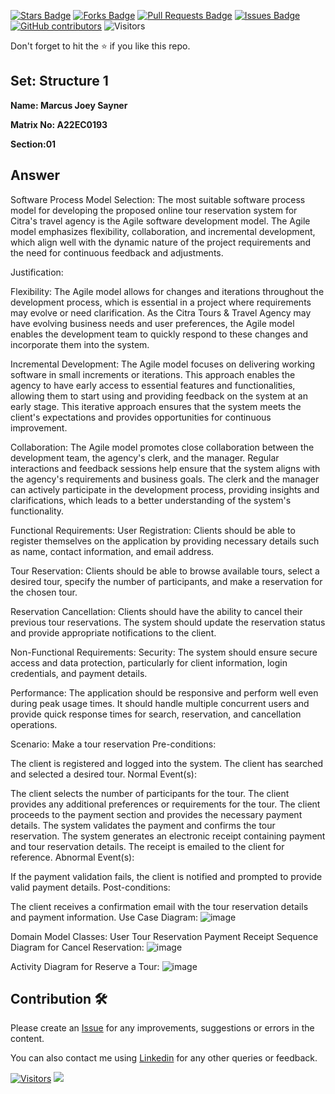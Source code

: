 <a href="https://github.com/drshahizan/learn-php/stargazers"><img src="https://img.shields.io/github/stars/drshahizan/learn-php" alt="Stars Badge"/></a>
<a href="https://github.com/drshahizan/learn-php/network/members"><img src="https://img.shields.io/github/forks/drshahizan/learn-php" alt="Forks Badge"/></a>
<a href="https://github.com/drshahizan/learn-php/pulls"><img src="https://img.shields.io/github/issues-pr/drshahizan/learn-php" alt="Pull Requests Badge"/></a>
<a href="https://github.com/drshahizan/learn-php/issues"><img src="https://img.shields.io/github/issues/drshahizan/learn-php" alt="Issues Badge"/></a>
<a href="https://github.com/drshahizan/learn-php/graphs/contributors"><img alt="GitHub contributors" src="https://img.shields.io/github/contributors/drshahizan/learn-php?color=2b9348"></a>
![Visitors](https://api.visitorbadge.io/api/visitors?path=https%3A%2F%2Fgithub.com%2Fdrshahizan%2Fsoftware-engineering&labelColor=%23d9e3f0&countColor=%23697689&style=flat)

Don't forget to hit the :star: if you like this repo.

## Set: Structure 1

**Name: Marcus Joey Sayner**

**Matrix No: A22EC0193**

**Section:01**

## Answer

Software Process Model Selection:
The most suitable software process model for developing the proposed online tour reservation system for Citra's travel agency is the Agile software development model. The Agile model emphasizes flexibility, collaboration, and incremental development, which align well with the dynamic nature of the project requirements and the need for continuous feedback and adjustments.

Justification:

Flexibility: The Agile model allows for changes and iterations throughout the development process, which is essential in a project where requirements may evolve or need clarification. As the Citra Tours & Travel Agency may have evolving business needs and user preferences, the Agile model enables the development team to quickly respond to these changes and incorporate them into the system.

Incremental Development: The Agile model focuses on delivering working software in small increments or iterations. This approach enables the agency to have early access to essential features and functionalities, allowing them to start using and providing feedback on the system at an early stage. This iterative approach ensures that the system meets the client's expectations and provides opportunities for continuous improvement.

Collaboration: The Agile model promotes close collaboration between the development team, the agency's clerk, and the manager. Regular interactions and feedback sessions help ensure that the system aligns with the agency's requirements and business goals. The clerk and the manager can actively participate in the development process, providing insights and clarifications, which leads to a better understanding of the system's functionality.

Functional Requirements:
User Registration: Clients should be able to register themselves on the application by providing necessary details such as name, contact information, and email address.

Tour Reservation: Clients should be able to browse available tours, select a desired tour, specify the number of participants, and make a reservation for the chosen tour.

Reservation Cancellation: Clients should have the ability to cancel their previous tour reservations. The system should update the reservation status and provide appropriate notifications to the client.

Non-Functional Requirements:
Security: The system should ensure secure access and data protection, particularly for client information, login credentials, and payment details.

Performance: The application should be responsive and perform well even during peak usage times. It should handle multiple concurrent users and provide quick response times for search, reservation, and cancellation operations.

Scenario: Make a tour reservation
Pre-conditions:

The client is registered and logged into the system.
The client has searched and selected a desired tour.
Normal Event(s):

The client selects the number of participants for the tour.
The client provides any additional preferences or requirements for the tour.
The client proceeds to the payment section and provides the necessary payment details.
The system validates the payment and confirms the tour reservation.
The system generates an electronic receipt containing payment and tour reservation details.
The receipt is emailed to the client for reference.
Abnormal Event(s):

If the payment validation fails, the client is notified and prompted to provide valid payment details.
Post-conditions:

The client receives a confirmation email with the tour reservation details and payment information.
Use Case Diagram:
![image](https://github.com/drshahizan/software-engineering/assets/129279940/3770b983-9ccf-4f05-9e42-1570ab5b9ee1)


Domain Model Classes:
User
Tour
Reservation
Payment
Receipt
Sequence Diagram for Cancel Reservation:
![image](https://github.com/drshahizan/software-engineering/assets/129279940/0277c5a0-2054-42b2-996d-20fb38ebe580)


Activity Diagram for Reserve a Tour:
![image](https://github.com/drshahizan/software-engineering/assets/129279940/8a5c074b-84b2-4324-ab07-7d0260126441)



## Contribution 🛠️
Please create an [Issue](https://github.com/drshahizan/learn-php/issues) for any improvements, suggestions or errors in the content.

You can also contact me using [Linkedin](https://www.linkedin.com/in/drshahizan/) for any other queries or feedback.

[![Visitors](https://api.visitorbadge.io/api/visitors?path=https%3A%2F%2Fgithub.com%2Fdrshahizan&labelColor=%23697689&countColor=%23555555&style=plastic)](https://visitorbadge.io/status?path=https%3A%2F%2Fgithub.com%2Fdrshahizan)
![](https://hit.yhype.me/github/profile?user_id=81284918)


